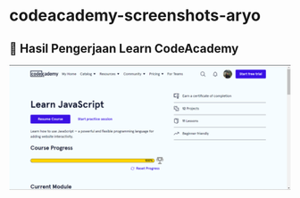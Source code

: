 # codeacademy-screenshots-aryo

## 📘 Hasil Pengerjaan Learn CodeAcademy
![image](/screenshot/learn%20javascript.png)
